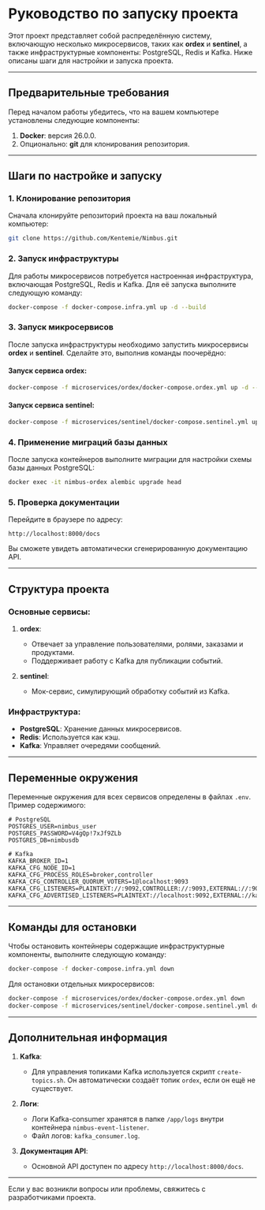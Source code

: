 # Руководство по запуску проекта

Этот проект представляет собой распределённую систему, включающую несколько микросервисов, таких как **ordex** и **sentinel**, а также инфраструктурные компоненты: PostgreSQL, Redis и Kafka. Ниже описаны шаги для настройки и запуска проекта.

---

## Предварительные требования

Перед началом работы убедитесь, что на вашем компьютере установлены следующие компоненты:

1. **Docker**: версия 26.0.0.
2. Опционально: **git** для клонирования репозитория.

---

## Шаги по настройке и запуску

### 1. Клонирование репозитория

Сначала клонируйте репозиторий проекта на ваш локальный компьютер:

```bash
git clone https://github.com/Kentemie/Nimbus.git
```

### 2. Запуск инфраструктуры

Для работы микросервисов потребуется настроенная инфраструктура, включающая PostgreSQL, Redis и Kafka. Для её запуска выполните следующую команду:

```bash
docker-compose -f docker-compose.infra.yml up -d --build
```

### 3. Запуск микросервисов

После запуска инфраструктуры необходимо запустить микросервисы **ordex** и **sentinel**. Сделайте это, выполнив команды поочерёдно:

#### Запуск сервиса **ordex**:

```bash
docker-compose -f microservices/ordex/docker-compose.ordex.yml up -d --build
```

#### Запуск сервиса **sentinel**:

```bash
docker-compose -f microservices/sentinel/docker-compose.sentinel.yml up -d --build
```

### 4. Применение миграций базы данных

После запуска контейнеров выполните миграции для настройки схемы базы данных PostgreSQL:

```bash
docker exec -it nimbus-ordex alembic upgrade head
```

### 5. Проверка документации

Перейдите в браузере по адресу:

```
http://localhost:8000/docs
```

Вы сможете увидеть автоматически сгенерированную документацию API.

---

## Структура проекта

### Основные сервисы:

1. **ordex**:
   - Отвечает за управление пользователями, ролями, заказами и продуктами.
   - Поддерживает работу с Kafka для публикации событий.

2. **sentinel**:
   - Мок-сервис, симулирующий обработку событий из Kafka.

### Инфраструктура:

- **PostgreSQL**: Хранение данных микросервисов.
- **Redis**: Используется как кэш.
- **Kafka**: Управляет очередями сообщений.

---

## Переменные окружения

Переменные окружения для всех сервисов определены в файлах `.env`. Пример содержимого:

```env
# PostgreSQL
POSTGRES_USER=nimbus_user
POSTGRES_PASSWORD=V4gQp!7xJf9ZLb
POSTGRES_DB=nimbusdb

# Kafka
KAFKA_BROKER_ID=1
KAFKA_CFG_NODE_ID=1
KAFKA_CFG_PROCESS_ROLES=broker,controller
KAFKA_CFG_CONTROLLER_QUORUM_VOTERS=1@localhost:9093
KAFKA_CFG_LISTENERS=PLAINTEXT://:9092,CONTROLLER://:9093,EXTERNAL://:9094
KAFKA_CFG_ADVERTISED_LISTENERS=PLAINTEXT://localhost:9092,EXTERNAL://kafka:9094
```

---

## Команды для остановки

Чтобы остановить контейнеры содержащие инфраструктурные компоненты, выполните следующую команду:

```bash
docker-compose -f docker-compose.infra.yml down
```

Для остановки отдельных микросервисов:

```bash
docker-compose -f microservices/ordex/docker-compose.ordex.yml down
docker-compose -f microservices/sentinel/docker-compose.sentinel.yml down
```

---

## Дополнительная информация

1. **Kafka**:
   - Для управления топиками Kafka используется скрипт `create-topics.sh`. Он автоматически создаёт топик `ordex`, если он ещё не существует.

2. **Логи**:
   - Логи Kafka-consumer хранятся в папке `/app/logs` внутри контейнера `nimbus-event-listener`.
   - Файл логов: `kafka_consumer.log`.

3. **Документация API**:
   - Основной API доступен по адресу `http://localhost:8000/docs`.

---

Если у вас возникли вопросы или проблемы, свяжитесь с разработчиками проекта.
